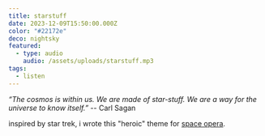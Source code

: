 ```yaml
---
title: starstuff
date: 2023-12-09T15:50:00.000Z
color: "#22172e"
deco: nightsky
featured:
  - type: audio
    audio: /assets/uploads/starstuff.mp3
tags:
  - listen
---
```

*“The cosmos is within us. We are made of star-stuff. We are a way for the universe to know itself.”*
-- Carl Sagan

inspired by star trek, i wrote this "heroic" theme for [space opera](/space-opera).
